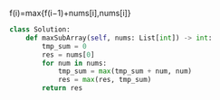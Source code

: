 f(i)=max{f(i−1)+nums[i],nums[i]}
```python
class Solution:
    def maxSubArray(self, nums: List[int]) -> int:
        tmp_sum = 0
        res = nums[0]
        for num in nums:
            tmp_sum = max(tmp_sum + num, num)
            res = max(res, tmp_sum)
        return res
```